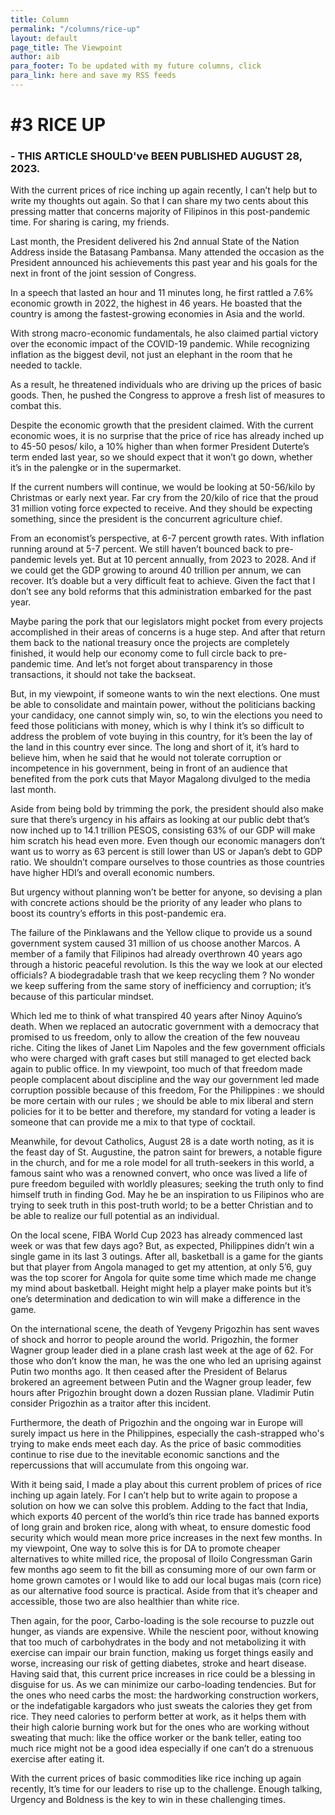 ```yaml
---
title: Column
permalink: "/columns/rice-up"
layout: default
page_title: The Viewpoint
author: aib
para_footer: To be updated with my future columns, click
para_link: here and save my RSS feeds
---
```


# #3 **RICE UP**

### - THIS ARTICLE SHOULD've BEEN PUBLISHED AUGUST 28, 2023.


With the current prices of rice inching up again recently, I can’t help but to write my thoughts out again. So that I can share my two cents about this pressing matter that concerns majority of Filipinos in this post-pandemic time. For sharing is caring, my friends. 

Last month, the President delivered his 2nd annual State of the Nation Address inside the Batasang Pambansa. Many attended the occasion as the President announced his achievements this past year and his goals for the next in front of the joint session of Congress.

In a speech that lasted an hour and 11 minutes long, he first rattled a 7.6% economic growth in 2022, the highest in 46 years. He boasted that the country is among the fastest-growing economies in Asia and the world. 

With strong macro-economic fundamentals, he also claimed partial victory over the economic impact of the COVID-19 pandemic. While recognizing inflation as the biggest devil, not just an elephant in the room that he needed to tackle. 

As a result, he threatened individuals who are driving up the prices of basic goods. Then, he pushed the Congress to approve a fresh list of measures to combat this. 

Despite the economic growth that the president claimed. With the current economic woes, it is no surprise that the price of rice has already inched up to 45-50 pesos/ kilo, a 10% higher than when former President Duterte’s term ended last year, so we should expect that it won’t go down, whether it’s in the palengke or in the supermarket. 

If the current numbers will continue, we would be looking at 50-56/kilo by Christmas or early next year. Far cry from the 20/kilo of rice that the proud 31 million voting force expected to receive. And they should be expecting something, since the president is the concurrent agriculture chief.

From an economist’s perspective, at 6-7 percent growth rates. With inflation running around at 5-7 percent. We still haven’t bounced back to pre-pandemic levels yet. But at 10 percent annually, from 2023 to 2028. And if we could get the GDP growing to around 40 trillion per annum, we can recover. It’s doable but a very difficult feat to achieve. Given the fact that I don’t see any bold reforms that this administration embarked for the past year. 

Maybe paring the pork that our legislators might pocket from every projects accomplished in their areas of concerns is a huge step. And after that return them back to the national treasury once the projects are completely finished, it would help our economy come to full circle back to pre-pandemic time. And let’s not forget about transparency in those transactions, it should not take the backseat. 

But, in my viewpoint, if someone wants to win the next elections. One must be able to consolidate and maintain power, without the politicians backing your candidacy, one cannot simply win, so, to win the elections you need to feed those politicians with money, which is why I think it’s so difficult to address the problem of vote buying in this country, for it’s been the lay of the land in this country ever since. The long and short of it, it’s hard to believe him, when he said that he would not tolerate corruption or incompetence in his government, being in front of an audience that benefited from the pork cuts that Mayor Magalong divulged to the media last month.

Aside from being bold by trimming the pork, the president should also make sure that there’s urgency in his affairs as looking at our public debt that’s now inched up to 14.1 trillion PESOS, consisting 63% of our GDP will make him scratch his head even more. Even though our economic managers don’t want us to worry as 63 percent is still lower than US or Japan’s debt to GDP ratio. We shouldn’t compare ourselves to those countries as those countries have higher HDI’s and overall economic numbers.

But urgency without planning won’t be better for anyone, so devising a plan with concrete actions should be the priority of any leader who plans to boost its country’s efforts in this post-pandemic era.

The failure of the Pinklawans and the Yellow clique to provide us a sound government system caused 31 million of us choose another Marcos.  A member of a family that Filipinos had already overthrown 40 years ago through a historic peaceful revolution.  Is this the way we look at our elected officials?  A biodegradable trash that we keep recycling them ? No wonder we keep suffering from the same story of inefficiency and corruption; it’s because of this particular mindset.

Which led me to think of what transpired 40 years after Ninoy Aquino’s death. When we replaced an autocratic government with a democracy that promised to us freedom, only to allow the creation of the few nouveau riche. Citing the likes of Janet Lim Napoles and the few government officials who were charged with graft cases but still managed to get elected back again to public office.  In my viewpoint, too much of that freedom made people complacent about discipline and the way our government led made corruption possible because of this freedom, For the Philippines : we should be more certain with our rules ; we should be able to mix liberal and stern policies for it to be better and therefore, my standard for voting a leader is someone that can provide me a mix to that type of cocktail.

Meanwhile, for devout Catholics, August 28 is a date worth noting, as it is the feast day of St. Augustine, the patron saint for brewers, a notable figure in the church, and for me a role model for all truth-seekers in this world, a famous saint who was a renowned convert, who once was lived a life of pure freedom beguiled with worldly pleasures; seeking the truth only to find himself truth in finding God. May he be an inspiration to us Filipinos who are trying to seek truth in this post-truth world; to be a better Christian and to be able to realize our full potential as an individual.

On the local scene, FIBA World Cup 2023 has already commenced last week or was that few days ago? But, as expected, Philippines didn’t win a single game in its last 3 outings.  After all, basketball is a game for the giants but that player from Angola managed to get my attention, at only 5’6, guy was the top scorer for Angola for quite some time which made me change my mind about basketball. Height might help a player make points but it’s one’s determination and dedication to win will make a difference in the game.

On the international scene, the death of Yevgeny Prigozhin has sent waves of shock and horror to people around the world. Prigozhin, the former Wagner group leader died in a plane crash last week at the age of 62. For those who don’t know the man, he was the one who led an uprising against Putin two months ago. It then ceased after the President of Belarus brokered an agreement between Putin and the Wagner group leader, few hours after Prigozhin brought down a dozen Russian plane. Vladimir Putin consider Prigozhin as a traitor after this incident. 

Furthermore, the death of Prigozhin and the ongoing war in Europe will surely impact us here in the Philippines, especially the cash-strapped who's trying to make ends meet each day. As the price of basic commodities continue to rise due to the inevitable economic sanctions and the repercussions that will accumulate from this ongoing war.  

With it being said, I made a play about this current problem of prices of rice inching up again lately. For I can’t help but to write again to propose a solution on how we can solve this problem. Adding to the fact that India, which exports 40 percent of the world’s thin rice trade has banned exports of long grain and broken rice, along with wheat, to ensure domestic food security which would mean more price increases in the next few months. In my viewpoint, One way to solve this is for DA to promote cheaper alternatives to white milled rice, the proposal of Iloilo Congressman Garin few months ago seem to fit the bill as consuming more of our own farm or home grown camotes or I would like to add our local bugas mais (corn rice) as our alternative food source is practical.  Aside from that it’s cheaper and accessible, those two are also healthier than white rice. 


Then again, for the poor, Carbo-loading is the sole recourse to puzzle out hunger, as viands are expensive. While the nescient poor, without knowing that too much of carbohydrates in the body and not metabolizing it with exercise can impair our brain function, making us forget things easily and worse, increasing our risk of getting diabetes, stroke and heart disease.  Having said that, this current price increases in rice could be a blessing in disguise for us. As we can minimize our carbo-loading tendencies.  But for the ones who need carbs the most: the hardworking construction workers, or the indefatigable kargadors who just sweats the calories they get from rice. They need calories to perform better at work, as it helps them with their high calorie burning work but for the ones who are working without sweating that much:  like the office worker or the bank teller, eating too much rice might not be a good idea especially if one can’t do a strenuous exercise after eating it.

With the current prices of basic commodities like rice inching up again recently, It’s time for our leaders to rise up to the challenge. Enough talking, Urgency and Boldness is the key to win in these challenging times. 